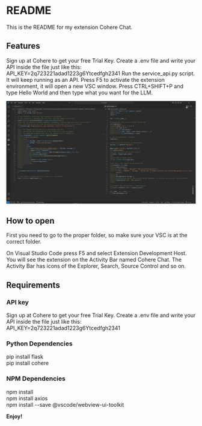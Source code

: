 # README

This is the README for my extension Cohere Chat.

## Features

Sign up at Cohere to get your free Trial Key.
Create a .env file and write your API inside the file just like this: API_KEY=2q723221adad1223g6Ytcedfgh2341
Run the service_api.py script. It will keep running as an API.
Press F5 to activate the extension environment, it will open a new VSC window.
Press CTRL+SHIFT+P and type Hello World and then type what you want for the LLM.

![Preview](images/cohereExtensionPreview.gif)

## How to open

First you need to go to the proper folder, so make sure your VSC is at the correct folder.

On Visual Studio Code press F5 and select Extension Development Host. You will see the extension on the Activity Bar named Cohere Chat. The Activity Bar has icons of the Explorer, Search, Source Control and so on.

## Requirements

### API key

Sign up at Cohere to get your free Trial Key.
Create a .env file and write your API inside the file just like this: API_KEY=2q723221adad1223g6Ytcedfgh2341

### Python Dependencies

pip install flask <br>
pip install cohere <br>

### NPM Dependencies

npm install <br>
npm install axios <br>
npm install --save @vscode/webview-ui-toolkit

**Enjoy!**
